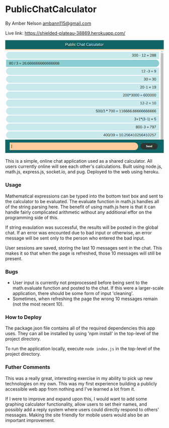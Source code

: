 # PublicChatCalculator
By Amber Nelson
ambann115@gmail.com

Live link: https://shielded-plateau-38869.herokuapp.com/

![Public Chat Calculator](/publicchatcalculator.PNG)

This is a simple, online chat application used as a shared calculator. All users currently online will see each other's calculations. Built using node.js, math.js, express.js, socket.io, and pug. Deployed to the web using heroku.  

### Usage
Mathematical expressions can be typed into the bottom text box and sent to the calculator to be evaluated. The evaluate function in math.js handles all of the string parsing here. The benefit of using math.js here is that it can handle fairly complicated arithmetic without any additional effor on the programming side of this. 

If string evaulation was successful, the results will be posted in the global chat. If an error was encounted due to bad input or otherwise, an error message will be sent only to the person who entered the bad input. 

User sessions are saved, storing the last 10 messages sent in the chat. This makes it so that when the page is refreshed, those 10 messages will still be present.

### Bugs
- User input is currently not preprocessed before being sent to the math.evaluate function and posted to the chat. If this were a larger-scale application, there should be some form of input 'cleaning'.
- Sometimes, when refreshing the page the wrong 10 messages remain (not the most recent 10).

### How to Deploy
The package.json file contains all of the required dependencies this app uses. They can all be installed by using 'npm install' in the top-level of the project directory.

To run the application locally, execute ```node index.js``` in the top-level of the project directory.

### Futher Comments
This was a really great, interesting exercise in my ability to pick up new technologies on my own. This was my first experience building a publicly accessible web app from nothing and I've learned a lot from it. 

If I were to improve and expand upon this, I would want to add some graphing calculator functionality, allow users to set their names, and possibly add a reply system where users could directly respond to others' messages. Making the site friendly for mobile users would also be an important improvement.
